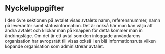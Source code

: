 <style> 
h1 { font-size:24px; } 
h2 { font-size:22px; } 
h3 { font-size:20px; } 
h4 { font-size:18px; } 
h5 { font-size:16px; }  
table th { font-size:14px !important; text-align:left !important; }
table td { font-size:14px !important; text-align:left !important; }
</style>

# Nyckeluppgifter

I den övre sektionen på avtalet visas avtalets namn, referensnummer, namn på leverantör samt statusinformation. Det är också här man kan välja att ändra avtalet och klickar man på knappen för detta kommer man in ändringsläge. Om det är ett avtal som den inloggade användarens organisation har avropsrätt till visas också i en blå informationsruta vilken köpande organisation som administrerar avtalet.












